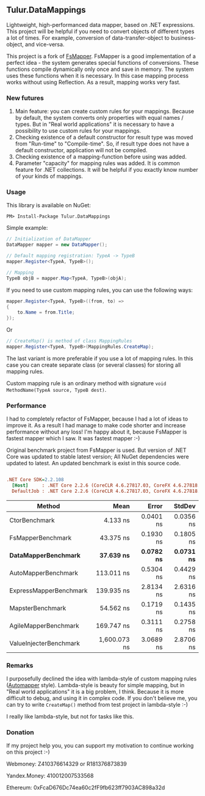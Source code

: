 ## Tulur.DataMappings
Lightweight, high-performanced data mapper, based on .NET expressions. This project will be helpful if you need to convert objects of different types a lot of times. For example, conversion of data-transfer-object to business-object, and vice-versa.

This project is a fork of [FsMapper](https://github.com/FSou1/FsMapper). FsMapper is a good implementation of a perfect idea - the system generates special functions of conversions. These functions compile dynamically only once and save in memory. The system uses these functions when it is necessary. In this case mapping process works without using Reflection. As a result, mapping works very fast.

### New futures 
1.	Main feature: you can create custom rules for your mappings. Because by default, the system converts only properties with equal names / types. But in "Real world applications" it is necessary to have a possibility to use custom rules for your mappings. 
2.	Checking existence of a default constructor for result type was moved from "Run-time" to "Compile-time". So, if result type does not have a default constructor, application will not be compiled.
3.	Checking existence of a mapping-function before using was added.
4.	Parameter "capacity" for mapping rules was added. It is common feature for .NET collections. It will be helpful if you exactly know number of your kinds of mappings.

### Usage

This library is available on NuGet:

`PM> Install-Package Tulur.DataMappings`

Simple example:

```C#
// Initialization of DataMapper
DataMapper mapper = new DataMapper(); 

// Default mapping registration: TypeA -> TypeB
mapper.Register<TypeA, TypeB>();

// Mapping
TypeB objB = mapper.Map<TypeA, TypeB>(objA);
```

If you need to use custom mapping rules, you can use the following ways:

```C#
mapper.Register<TypeA, TypeB>((from, to) =>
{
    to.Name = from.Title;
});
```

Or

```C#
// CreateMap() is method of class MappingRules
mapper.Register<TypeA, TypeB>(MappingRules.CreateMap);
```

The last variant is more preferable if you use a lot of mapping rules. In this case you can create separate class (or several classes) for storing all mapping rules.

Custom mapping rule is an ordinary method with signature `void MethodName(TypeA source, TypeB dest)`.

### Performance
I had to completely refactor of FsMapper, because I had a lot of ideas to improve it. As a result I had manage to make code shorter and increase performance without any loss! I'm happy about it, because FsMapper is fastest mapper which I saw. It was fastest mapper :-)

Original benchmark project from FsMapper is used. But version of .NET Core was updated to stable latest version; All NuGet dependencies were updated to latest. An updated benchmark is exist in this source code.

``` ini

.NET Core SDK=2.2.108
  [Host]     : .NET Core 2.2.6 (CoreCLR 4.6.27817.03, CoreFX 4.6.27818.02), 64bit RyuJIT
  DefaultJob : .NET Core 2.2.6 (CoreCLR 4.6.27817.03, CoreFX 4.6.27818.02), 64bit RyuJIT
```
|                 Method |         Mean |     Error |    StdDev |
|----------------------- |-------------:|----------:|----------:|
|          CtorBenchmark |     4.133 ns | 0.0401 ns | 0.0356 ns |
|      FsMapperBenchmark |    43.375 ns | 0.1930 ns | 0.1805 ns |
|    **DataMapperBenchmark** |    **37.639 ns** | **0.0782 ns** | **0.0731 ns** |
|    AutoMapperBenchmark |   113.011 ns | 0.5304 ns | 0.4429 ns |
| ExpressMapperBenchmark |   139.935 ns | 2.8134 ns | 2.6316 ns |
|       MapsterBenchmark |    54.562 ns | 0.1719 ns | 0.1435 ns |
|   AgileMapperBenchmark |   169.747 ns | 0.3111 ns | 0.2758 ns |
| ValueInjecterBenchmark | 1,600.073 ns | 3.0689 ns | 2.8706 ns |

### Remarks
I purposefully declined the idea with lambda-style of custom mapping rules ([Automapper]( https://github.com/AutoMapper/AutoMapper) style). Lambda-style is beauty for simple mapping, but in "Real world applications" it is a big problem, I think. Because it is more difficult to debug, and using it in complex code. If you don't believe me, you can try to write `CreateMap()` method from test project in lambda-style :-)

I really like lambda-style, but not for tasks like this.


### Donation
If my project help you, you can support my motivation to continue working on this project :-)

Webmoney: Z410376614329 or R181376873839

Yandex.Money: 410012007533568

Ethereum: 0xFcaD676Dc74ea60c2fF9fb623ff7903AC898a32d

